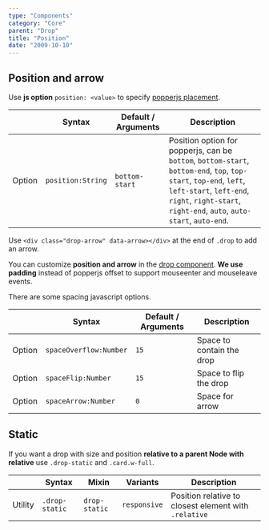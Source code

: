 ```yaml
---
type: "Components"
category: "Core"
parent: "Drop"
title: "Position"
date: "2009-10-10"
---
```


## Position and arrow

Use **js option** `position: <value>` to specify [popperjs placement](https://popper.js.org/docs/v2/constructors/#placement).

<div class="table-scroll">

|                         | Syntax                                    | Default / Arguments                       | Description                   |
| ----------------------- | ----------------------------------------- | ----------------------------- | ----------------------------- |
| Option                  | `position:String`                          | `bottom-start`        | Position option for popperjs, can be `bottom`, `bottom-start`, `bottom-end`, `top`, `top-start`, `top-end`, `left`, `left-start`, `left-end`, `right`, `right-start`, `right-end`, `auto`, `auto-start`, `auto-end`.           |

</div>

Use `<div class="drop-arrow" data-arrow></div>` at the end of `.drop` to add an arrow.

You can customize **position and arrow** in the [drop component](/components/core/drop#customization). **We use padding** instead of popperjs offset to support mouseenter and mouseleave events.

<demo>
  <demovanilla src="vanilla/components/core/drop/bottom">
  </demovanilla>
  <demovanilla src="vanilla/components/core/drop/top">
  </demovanilla>
  <demovanilla src="vanilla/components/core/drop/left">
  </demovanilla>
  <demovanilla src="vanilla/components/core/drop/right">
  </demovanilla>
  <demovanilla src="vanilla/components/core/drop/auto">
  </demovanilla>
</demo>

There are some spacing javascript options.

<div class="table-scroll">

|                         | Syntax                                    | Default / Arguments                       | Description                   |
| ----------------------- | ----------------------------------------- | ----------------------------- | ----------------------------- |
| Option                  | `spaceOverflow:Number`                          | `15`        | Space to contain the drop            |
| Option                  | `spaceFlip:Number`                          | `15`        | Space to flip the drop            |
| Option                  | `spaceArrow:Number`                          | `0`        | Space for arrow            |

</div>

## Static

If you want a drop with size and position **relative to a parent Node with relative** use `.drop-static` and `.card.w-full`.

<div class="table-scroll">

|                      | Syntax                          | Mixin            | Variants               | Description                   |
| ----------------------- | ---------------------------- | -----------------| ----------------------------- |----------------------------- |
| Utility                  | `.drop-static`       | `drop-static`                | `responsive`                | Position relative to closest element with `.relative`            |

</div>

<demo>
  <demovanilla src="vanilla/components/core/drop/static">
  </demovanilla>
</demo>
